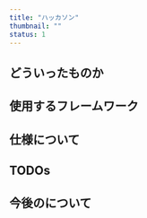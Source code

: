```yaml
---
title: "ハッカソン"
thumbnail: ""
status: 1
---
```


## どういったものか

## 使用するフレームワーク

## 仕様について

## TODOs

## 今後のについて
